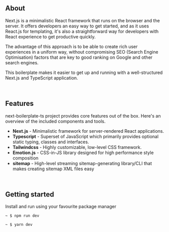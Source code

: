 ## About

Next.js is a minimalistic React framework that runs on the browser and the server. It offers developers an easy way to get started, and as it uses React.js for templating, it's also a straightforward way for developers with React experience to get productive quickly.

The advantage of this approach is to be able to create rich user experiences in a uniform way, without compromising SEO (Search Engine Optimisation) factors that are key to good ranking on Google and other search engines.

This boilerplate makes it easier to get up and running with a well-structured Next.js and TypeScript application.

<br >

## Features

next-boilerplate-ts project provides core features out of the box. Here's an overview of the included components and tools.

- **Next.js** - Minimalistic framework for server-rendered React applications.
- **Typescript** - Superset of JavaScript which primarily provides optional static typing, classes and interfaces.
- **Tailwindcss** - Highly customizable, low-level CSS framework.
- **Emotion.js** - CSS-in-JS library designed for high performance style composition
- **sitemap** - High-level streaming sitemap-generating library/CLI that makes creating sitemap XML files easy

<br >

## Getting started

Install and run using your favourite package manager

```
~ $ npm run dev
```

```
~ $ yarn dev
```
